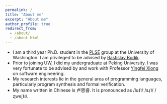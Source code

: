 ```yaml
---
permalink: /
title: "About me"
excerpt: "About me"
author_profile: true
redirect_from: 
  - /about/
  - /about.html
---
```


- I am a third year Ph.D. student in the [PLSE](https://uwplse.org/) group at the University of Washington. I am privileged to be advised by [Rastislav Bodik](https://homes.cs.washington.edu/~bodik/).
- Prior to joining UW, I did my undergraduate at Peking University. I was very fortunate to be advised by and work with Professor [Yingfei Xiong](https://xiongyingfei.github.io/) on software engineering.
- My research interests lie in the general area of programming languages, particularly program synthesis and formal verification.
- My name written in Chinese is 卢思睿. It is pronounced as /lu˨˥/ /sɹ̩˥/ /ʐwei̯˥˨/.
